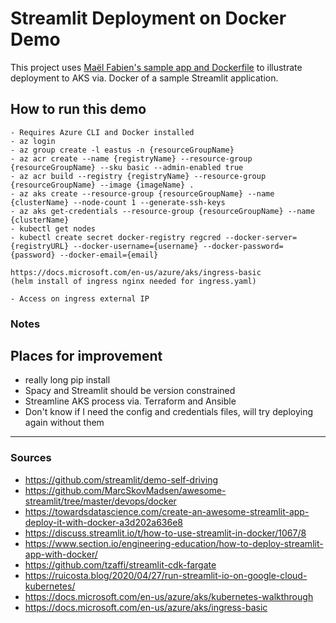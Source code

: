 # Streamlit Deployment on Docker Demo

This project uses [Maël Fabien's sample app and Dockerfile](https://maelfabien.github.io/project/Streamlit/) to illustrate deployment to AKS via. Docker of a sample Streamlit application.

## How to run this demo
```
- Requires Azure CLI and Docker installed 
- az login
- az group create -l eastus -n {resourceGroupName}
- az acr create --name {registryName} --resource-group {resourceGroupName} --sku basic --admin-enabled true
- az acr build --registry {registryName} --resource-group {resourceGroupName} --image {imageName} .
- az aks create --resource-group {resourceGroupName} --name {clusterName} --node-count 1 --generate-ssh-keys
- az aks get-credentials --resource-group {resourceGroupName} --name {clusterName}
- kubectl get nodes
- kubectl create secret docker-registry regcred --docker-server={registryURL} --docker-username={username} --docker-password={password} --docker-email={email}

https://docs.microsoft.com/en-us/azure/aks/ingress-basic
(helm install of ingress nginx needed for ingress.yaml)

- Access on ingress external IP
```

### Notes

## Places for improvement
- really long pip install 
- Spacy and Streamlit should be version constrained
- Streamline AKS process via. Terraform and Ansible
- Don't know if I need the config and credentials files, will try deploying again without them

---

### Sources
- https://github.com/streamlit/demo-self-driving
- https://github.com/MarcSkovMadsen/awesome-streamlit/tree/master/devops/docker
- https://towardsdatascience.com/create-an-awesome-streamlit-app-deploy-it-with-docker-a3d202a636e8
- https://discuss.streamlit.io/t/how-to-use-streamlit-in-docker/1067/8
- https://www.section.io/engineering-education/how-to-deploy-streamlit-app-with-docker/
- https://github.com/tzaffi/streamlit-cdk-fargate
- https://ruicosta.blog/2020/04/27/run-streamlit-io-on-google-cloud-kubernetes/
- https://docs.microsoft.com/en-us/azure/aks/kubernetes-walkthrough
- https://docs.microsoft.com/en-us/azure/aks/ingress-basic